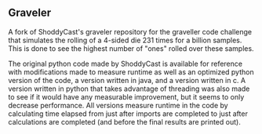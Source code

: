 ## Graveler

A fork of ShoddyCast's graveler repository for the graveller code challenge that simulates the rolling of a 4-sided die 231 times for a billion samples. This is done to see the highest number of "ones" rolled over these samples.

The original python code made by ShoddyCast is available for reference with modifications made to measure runtime as well as an optimized python version of the code, a version written in java, and a version written in c. A version written in python that takes advantage of threading was also made to see if it would have any measurable improvement, but it seems to only decrease performance. All versions measure runtime in the code by calculating time elapsed from just after imports are completed to just after calculations are completed (and before the final results are printed out).
